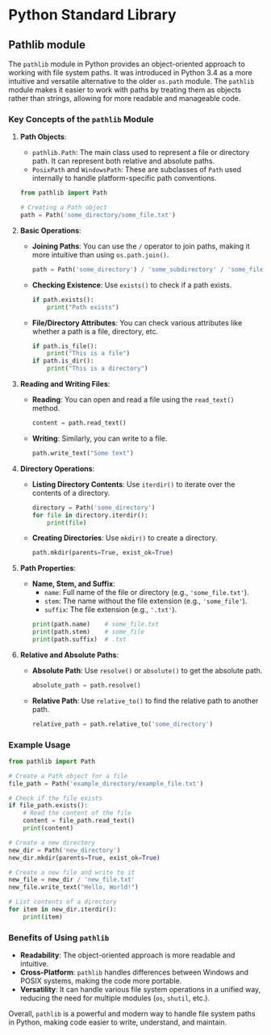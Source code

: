 # Python Standard Library

## Pathlib module

The `pathlib` module in Python provides an object-oriented approach to working with file system paths. It was introduced in Python 3.4 as a more intuitive and versatile alternative to the older `os.path` module. The `pathlib` module makes it easier to work with paths by treating them as objects rather than strings, allowing for more readable and manageable code.

### Key Concepts of the `pathlib` Module

1. **Path Objects**:

   - `pathlib.Path`: The main class used to represent a file or directory path. It can represent both relative and absolute paths.
   - `PosixPath` and `WindowsPath`: These are subclasses of `Path` used internally to handle platform-specific path conventions.

   ```python
   from pathlib import Path

   # Creating a Path object
   path = Path('some_directory/some_file.txt')
   ```

2. **Basic Operations**:

   - **Joining Paths**: You can use the `/` operator to join paths, making it more intuitive than using `os.path.join()`.
     ```python
     path = Path('some_directory') / 'some_subdirectory' / 'some_file.txt'
     ```
   - **Checking Existence**: Use `exists()` to check if a path exists.
     ```python
     if path.exists():
         print("Path exists")
     ```
   - **File/Directory Attributes**: You can check various attributes like whether a path is a file, directory, etc.
     ```python
     if path.is_file():
         print("This is a file")
     if path.is_dir():
         print("This is a directory")
     ```

3. **Reading and Writing Files**:

   - **Reading**: You can open and read a file using the `read_text()` method.
     ```python
     content = path.read_text()
     ```
   - **Writing**: Similarly, you can write to a file.
     ```python
     path.write_text("Some text")
     ```

4. **Directory Operations**:

   - **Listing Directory Contents**: Use `iterdir()` to iterate over the contents of a directory.
     ```python
     directory = Path('some_directory')
     for file in directory.iterdir():
         print(file)
     ```
   - **Creating Directories**: Use `mkdir()` to create a directory.
     ```python
     path.mkdir(parents=True, exist_ok=True)
     ```

5. **Path Properties**:

   - **Name, Stem, and Suffix**:
     - `name`: Full name of the file or directory (e.g., `'some_file.txt'`).
     - `stem`: The name without the file extension (e.g., `'some_file'`).
     - `suffix`: The file extension (e.g., `'.txt'`).
     ```python
     print(path.name)    # some_file.txt
     print(path.stem)    # some_file
     print(path.suffix)  # .txt
     ```

6. **Relative and Absolute Paths**:
   - **Absolute Path**: Use `resolve()` or `absolute()` to get the absolute path.
     ```python
     absolute_path = path.resolve()
     ```
   - **Relative Path**: Use `relative_to()` to find the relative path to another path.
     ```python
     relative_path = path.relative_to('some_directory')
     ```

### Example Usage

```python
from pathlib import Path

# Create a Path object for a file
file_path = Path('example_directory/example_file.txt')

# Check if the file exists
if file_path.exists():
    # Read the content of the file
    content = file_path.read_text()
    print(content)

# Create a new directory
new_dir = Path('new_directory')
new_dir.mkdir(parents=True, exist_ok=True)

# Create a new file and write to it
new_file = new_dir / 'new_file.txt'
new_file.write_text("Hello, World!")

# List contents of a directory
for item in new_dir.iterdir():
    print(item)
```

### Benefits of Using `pathlib`

- **Readability**: The object-oriented approach is more readable and intuitive.
- **Cross-Platform**: `pathlib` handles differences between Windows and POSIX systems, making the code more portable.
- **Versatility**: It can handle various file system operations in a unified way, reducing the need for multiple modules (`os`, `shutil`, etc.).

Overall, `pathlib` is a powerful and modern way to handle file system paths in Python, making code easier to write, understand, and maintain.
